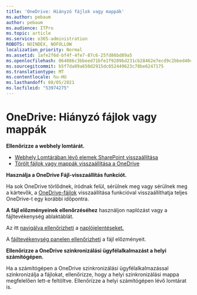 ```yaml
---
title: 'OneDrive: Hiányzó fájlok vagy mappák'
ms.author: pebaum
author: pebaum
ms.audience: ITPro
ms.topic: article
ms.service: o365-administration
ROBOTS: NOINDEX, NOFOLLOW
localization_priority: Normal
ms.assetid: 1afe2f6d-bf4f-4fe7-87c6-25fd86bd89a5
ms.openlocfilehash: 064086c3bbeed71bfe1f9209bd231cb28462e7ecd9c2bbed40c4716392eabe72
ms.sourcegitcommit: b5f7da89a650d2915dc652449623c78be6247175
ms.translationtype: MT
ms.contentlocale: hu-HU
ms.lasthandoff: 08/05/2021
ms.locfileid: "53974275"
---
```

# <a name="onedrive-missing-files-or-folders"></a>OneDrive: Hiányzó fájlok vagy mappák

**Ellenőrizze a webhely lomtárát.**

- [Webhely Lomtárában lévő elemek SharePoint visszaállítása](https://support.microsoft.com/office/restore-items-in-the-recycle-bin-that-were-deleted-from-sharepoint-or-teams-6df466b6-55f2-4898-8d6e-c0dff851a0be)
- [Törölt fájlok vagy mappák visszaállítása a OneDrive](https://support.office.com/article/Restore-deleted-files-or-folders-in-OneDrive-949ada80-0026-4db3-a953-c99083e6a84f)


**Használja a OneDrive Fájl-visszaállítás funkciót.** 

Ha sok OneDrive törlődnek, íródnak felül, sérülnek meg vagy sérülnek meg a kártevők, a [OneDrive-fájlok](https://support.office.com/article/Restore-your-OneDrive-fa231298-759d-41cf-bcd0-25ac53eb8a15) visszaállítása funkcióval visszaállíthatja teljes OneDrive-t egy korábbi időpontra.


**A fájl előzményeinek ellenőrzéséhez** használjon naplózást vagy a fájltevékenység ablaktáblát.

Az itt [navigálva ellenőrizheti](https://docs.microsoft.com/microsoft-365/compliance/search-the-audit-log-in-security-and-compliance) a [naplójelentéseket.](https://sip.protection.office.com/)


A [fájltevékenység panelen ellenőrizheti](https://support.office.com/article/File-activity-in-a-document-library-6105ecda-1dd0-4f6f-9542-102bf5c0ffe0) a fájl előzményeit.


**Ellenőrizze a OneDrive szinkronizálási ügyfélalkalmazást a helyi számítógépen.**

Ha a számítógépen a OneDrive szinkronizálási ügyfélalkalmazással szinkronizálja a fájlokat, ellenőrizze, hogy a helyi szinkronizálási mappa megfelelően lett-e feltöltve. Ellenőrizze a helyi számítógépen lévő lomtárat is.

